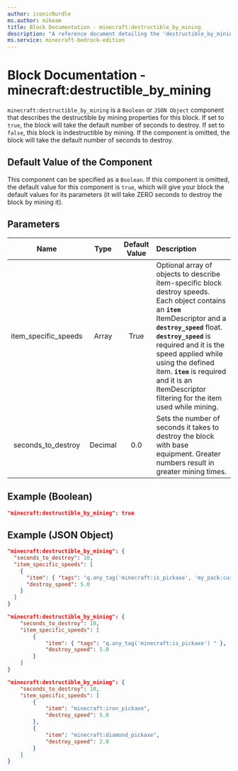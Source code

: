 ```yaml
---
author: iconicNurdle
ms.author: mikeam
title: Block Documentation - minecraft:destructible_by_mining
description: "A reference document detailing the 'destructible_by_mining' block component"
ms.service: minecraft-bedrock-edition
---
```


# Block Documentation - minecraft:destructible_by_mining

`minecraft:destructible_by_mining` is a `Boolean` or `JSON Object` component that describes the destructible by mining properties for this block. If set to `true`, the block will take the default number of seconds to destroy. If set to `false`, this block is indestructible by mining. If the component is omitted, the block will take the default number of seconds to destroy.

## Default Value of the Component

This component can be specified as a `Boolean`. If this component is omitted, the default value for this component is `true`, which will give your block the default values for its parameters (it will take ZERO seconds to destroy the block by mining it).

## Parameters

| Name| Type | Default Value| Description |
|:-----------:|:-----------:|:-----------:|:-----------|
| item_specific_speeds | Array | True | Optional array of objects to describe item-specific block destroy speeds. Each object contains an **`item`** ItemDescriptor and a **`destroy_speed`** float. **`destroy_speed`** is required and it is the speed applied while using the defined item. **`item`** is required and it is an ItemDescriptor filtering for the item used while mining. |
| seconds_to_destroy| Decimal | 0.0 | Sets the number of seconds it takes to destroy the block with base equipment. Greater numbers result in greater mining times. |

## Example (Boolean)

```json
"minecraft:destructible_by_mining": true
```

## Example (JSON Object)

```json
"minecraft:destructible_by_mining": { 
  "seconds_to_destroy": 10, 
  "item_specific_speeds": [ 
    { 
      "item": { "tags": "q.any_tag('minecraft:is_pickaxe', 'my_pack:custom_tool') " }, 
      "destroy_speed": 5.0 
    } 
  ] 
} 
```

```json
"minecraft:destructible_by_mining": {
	"seconds_to_destroy": 10,
	"item_specific_speeds": [
		{
			"item": { "tags": "q.any_tag('minecraft:is_pickaxe') " },
			"destroy_speed": 5.0
		}
	]
}
```

```json
"minecraft:destructible_by_mining": {
	"seconds_to_destroy": 10,
	"item_specific_speeds": [
		{
			"item": "minecraft:iron_pickaxe",
			"destroy_speed": 5.0
		},
		{
			"item": "minecraft:diamond_pickaxe",
			"destroy_speed": 2.0
		}
	]
}
```

